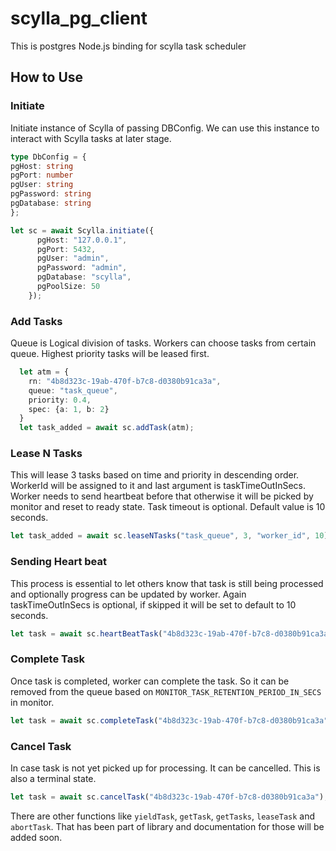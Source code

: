 # scylla_pg_client

This is postgres Node.js binding for scylla task scheduler

## How to Use

### Initiate

Initiate instance of Scylla of passing DBConfig. We can use this instance to interact with Scylla tasks at later stage.

```typescript
type DbConfig = {
pgHost: string
pgPort: number
pgUser: string
pgPassword: string
pgDatabase: string
};

let sc = await Scylla.initiate({
      pgHost: "127.0.0.1",
      pgPort: 5432,
      pgUser: "admin",
      pgPassword: "admin",
      pgDatabase: "scylla",
      pgPoolSize: 50
    });

```

### Add Tasks

Queue is Logical division of tasks. Workers can choose tasks from certain queue. Highest priority tasks will be leased first.

```typescript
  let atm = {
    rn: "4b8d323c-19ab-470f-b7c8-d0380b91ca3a",
    queue: "task_queue",
    priority: 0.4,
    spec: {a: 1, b: 2}
  }
  let task_added = await sc.addTask(atm);

```
### Lease N Tasks

This will lease 3 tasks based on time and priority in descending order. WorkerId will be assigned to it and last argument is taskTimeOutInSecs. Worker needs to send heartbeat before that otherwise it will be picked by monitor and reset to ready state.
Task timeout is optional. Default value is 10 seconds.
```typescript
let task_added = await sc.leaseNTasks("task_queue", 3, "worker_id", 10);
```
### Sending Heart beat

This process is essential to let others know that task is still being processed and optionally progress can be updated by worker.
Again taskTimeOutInSecs is optional, if skipped it will be set to default to 10 seconds.

```typescript
let task = await sc.heartBeatTask("4b8d323c-19ab-470f-b7c8-d0380b91ca3a", 0.2, 20);
```

### Complete Task

Once task is completed, worker can complete the task. So it can be removed from the queue based on `MONITOR_TASK_RETENTION_PERIOD_IN_SECS` in monitor.

```typescript
let task = await sc.completeTask("4b8d323c-19ab-470f-b7c8-d0380b91ca3a");
```

### Cancel Task

In case task is not yet picked up for processing. It can be cancelled. This is also a terminal state.

```typescript
let task = await sc.cancelTask("4b8d323c-19ab-470f-b7c8-d0380b91ca3a");
```

There are other functions like `yieldTask`, `getTask`, `getTasks`, `leaseTask` and `abortTask`. That has been part of library and documentation for those will be added soon.